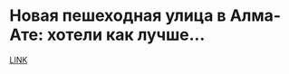 # Новая пешеходная улица в Алма-Ате: хотели как лучше...



[LINK](https://varlamov.ru/2774054.html)